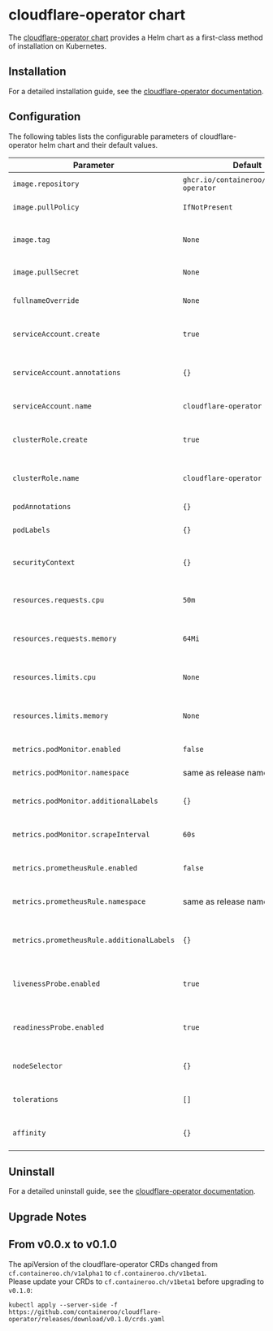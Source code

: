 # cloudflare-operator chart

The [cloudflare-operator chart](https://github.com/containeroo/helm-charts/tree/master/charts/cloudflare-operator) provides a Helm chart as a first-class method of installation on Kubernetes.

## Installation

For a detailed installation guide, see the [cloudflare-operator documentation](https://docs.cf.containeroo.ch/installation/#installing-with-helm).

## Configuration

The following tables lists the configurable parameters of cloudflare-operator helm chart and their default values.

| Parameter                                 | Default                                   | Description                                           |
| ----------------------------------------- | ----------------------------------------- | ----------------------------------------------------- |
| `image.repository`                        | `ghcr.io/containeroo/cloudflare-operator` | Image repository                                      |
| `image.pullPolicy`                        | `IfNotPresent`                            | Image pull policy                                     |
| `image.tag`                               | `None`                                    | Overrides the image tag of chart `appVersion`         |
| `image.pullSecret`                        | `None`                                    | Image pull secret                                     |
| `fullnameOverride`                        | `None`                                    | Override the full name of resources                   |
| `serviceAccount.create`                   | `true`                                    | If `true`, create a new service account               |
| `serviceAccount.annotations`              | `{}`                                      | Additional Service Account annotations                |
| `serviceAccount.name`                     | `cloudflare-operator`                     | Service account to be used                            |
| `clusterRole.create`                      | `true`                                    | If `true`, create cluster role & cluster role binding |
| `clusterRole.name`                        | `cloudflare-operator`                     | The name of a cluster role to bind to                 |
| `podAnnotations`                          | `{}`                                      | Additional pod annotations                            |
| `podLabels`                               | `{}`                                      | Additional pod labels                                 |
| `securityContext`                         | `{}`                                      | Adding `securityContext` options to the pod           |
| `resources.requests.cpu`                  | `50m`                                     | CPU resource requests for the deployment              |
| `resources.requests.memory`               | `64Mi`                                    | Memory resource requests for the deployment           |
| `resources.limits.cpu`                    | `None`                                    | CPU resource limits for the deployment                |
| `resources.limits.memory`                 | `None`                                    | Memory resource limits for the deployment             |
| `metrics.podMonitor.enabled`              | `false`                                   | Enable pod monitor                                    |
| `metrics.podMonitor.namespace`            | same as release namespace                 | Namespace for the pod monitor                         |
| `metrics.podMonitor.additionalLabels`     | `{}`                                      | Additional labels for the pod monitor                 |
| `metrics.podMonitor.scrapeInterval`       | `60s`                                     | Scrape interval for the pod monitor                   |
| `metrics.prometheusRule.enabled`          | `false`                                   | Enable prometheus rule                                |
| `metrics.prometheusRule.namespace`        | same as release namespace                 | Namespace for the prometheus rule                     |
| `metrics.prometheusRule.additionalLabels` | `{}`                                      | Additional labels for the prometheus rule             |
| `livenessProbe.enabled`                   | `true`                                    | If `true`, enables livenessProbe for the deployment   |
| `readinessProbe.enabled`                  | `true`                                    | If `true`, enables readinessProbe for the deployment  |
| `nodeSelector`                            | `{}`                                      | Node Selector properties for the deployment           |
| `tolerations`                             | `[]`                                      | Tolerations properties for the deployment             |
| `affinity`                                | `{}`                                      | Affinity properties for the deployment                |

## Uninstall

For a detailed uninstall guide, see the [cloudflare-operator documentation](https://docs.cf.containeroo.ch/installation/#uninstalling-with-helm).

## Upgrade Notes

## From v0.0.x to v0.1.0

The apiVersion of the cloudflare-operator CRDs changed from `cf.containeroo.ch/v1alpha1` to `cf.containeroo.ch/v1beta1`.  
Please update your CRDs to `cf.containeroo.ch/v1beta1` before upgrading to `v0.1.0`:

```shell
kubectl apply --server-side -f https://github.com/containeroo/cloudflare-operator/releases/download/v0.1.0/crds.yaml
```
